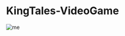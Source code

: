 # KingTales-VideoGame

![me](https://github.com/AntoninLagarrigue/KingTales-VideoGame/KingTales/master/Images_du_jeu.gif)
